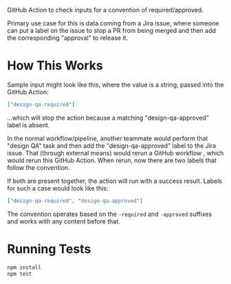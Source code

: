 GitHub Action to check inputs for a convention of required/approved.

Primary use case for this is data coming from a Jira issue, where someone can put a 
label on the issue to stop a PR from being merged and then add the corresponding 
"approval" to release it.

# How This Works
Sample input might look like this, where the value is a string, passed into the GitHub Action:
```JSON
["design-qa-required"]
```

...which will stop the action because a matching "design-qa-approved" label is absent.

In the normal workflow/pipeline, another teammate would perform that "design QA" task and then add the 
"design-qa-approved" label to the Jira issue.  That (through external means) would rerun a GitHub 
workflow , which would rerun this GitHub Action.  When rerun, now there are two labels that follow the 
convention. 

If both are present together, the action will run with a success result.  Labels for such a case would look like this:

```JSON
["design-qa-required", "design-qa-approved"]
```

The convention operates based on the `-required` and `-approved` suffixes and works with any content before that.

# Running Tests
```bash
npm install
npm test
```
